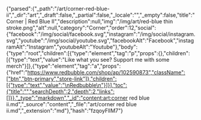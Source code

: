 {"parsed":{"_path":"/art/corner-red-blue-ii","_dir":"art","_draft":false,"_partial":false,"_locale":"","_empty":false,"title":"Corner | Red Blue II","description":null,"img":"/img/art/red-blue thin stroke.png","alt":null,"category":"Corner","order":12,"social":{"facebook":"/img/social/facebook.svg","instagram":"/img/social/instagram.svg","youtube":"/img/social/youtube.svg","facebookAlt":"Facebook","instagramAlt":"Instagram","youtubeAlt":"Youtube"},"body":{"type":"root","children":[{"type":"element","tag":"p","props":{},"children":[{"type":"text","value":"Like what you see? Support me with some merch"}]},{"type":"element","tag":"a","props":{"href":"https://www.redbubble.com/shop/ap/102590873","className":["btn","btn-primary","store-link"]},"children":[{"type":"text","value":"\nRedbubble\n"}]}],"toc":{"title":"","searchDepth":2,"depth":2,"links":[]}},"_type":"markdown","_id":"content:art:corner red blue ii.md","_source":"content","_file":"art/corner red blue ii.md","_extension":"md"},"hash":"fzqoyFllM7"}